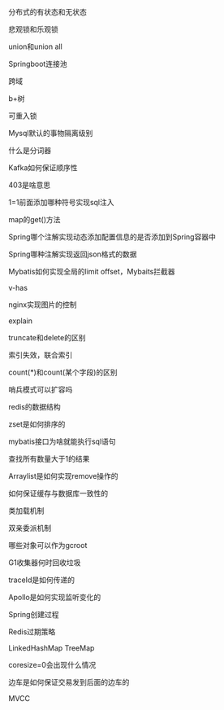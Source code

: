 分布式的有状态和无状态

悲观锁和乐观锁

union和union all

Springboot连接池

跨域

b+树

可重入锁

Mysql默认的事物隔离级别

什么是分词器

Kafka如何保证顺序性

403是啥意思

1=1前面添加哪种符号实现sql注入

map的get()方法

Spring哪个注解实现动态添加配置信息的是否添加到Spring容器中

Spring哪种注解实现返回json格式的数据

Mybatis如何实现全局的limit offset，Mybaits拦截器

v-has

nginx实现图片的控制

explain

truncate和delete的区别

索引失效，联合索引

count(*)和count(某个字段)的区别

哨兵模式可以扩容吗

redis的数据结构

zset是如何排序的

mybatis接口为啥就能执行sql语句

查找所有数量大于1的结果

Arraylist是如何实现remove操作的

如何保证缓存与数据库一致性的

类加载机制

双亲委派机制

哪些对象可以作为gcroot

G1收集器何时回收垃圾

traceId是如何传递的

Apollo是如何实现监听变化的

Spring创建过程

Redis过期策略

LinkedHashMap TreeMap

coresize=0会出现什么情况

边车是如何保证交易发到后面的边车的

MVCC



















